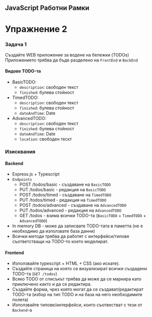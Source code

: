 ## JavaScript Работни Рамки
# Упражнение 2

### Задача 1

Създайте WEB приложение за водене на бележки (TODOs)
<br />
Приложението трябва да бъде разделено на `FrontEnd` и `BackEnd`

#### Видове TODO-та
* BasicTODO: 
  * `description`: свободен текст
  * `finished`: булева стойност
* TimedTODO:
    * `description`: свободен текст
    * `finished`: булева стойност
    * `dateAndTime`: Date
* AdvancedTODO:
    * `description`: свободен текст
    * `finished`: булева стойност
    * `dateAndTime`: Date
    * `location`: свободен тескт

### Изисквания
#### Backend
* Express.js + Typescript
* `Endpoints`
  * POST /todos/basic - създаване на `BasicTODO`
  * PUT /todos/basic  - редакция на `BasicTODO`
  * POST /todos/timed - създаване на `TimedTODO`
  * PUT /todos/timed  - редакция на `TimedTODO`
  * POST /todos/advanced - създаване на `AdvancedTODO`
  * PUT /todos/advanced  - редакция на `AdvancedTODO`
  * GET /todos - взима всички TODO-та (`BasicTODO` + `TimedTODO` + `AdvancedTODO`)
* In memory DB - може да записвате TODO-тата в паметта (не е необходимо да използвате база данни)
* Всички методи трябва да работят с интерфейси/типове съответстващи на TODO-то което моделират.

#### Frontend
* Използвайте typescript + HTML + CSS (ако искате).
* Създайте страница на която се визуализират всички създадени TODO-та (`GET /todos`)
* Всяко TODO от списъкът трябва да може да се маркира като приключено както и да се редактира.
* Създайте форма, чрез която могат да се създават/редактират TODO-та (избор на тип TODO и на база на него необходимите полета)
* Използвайте типове/интерфейси, които съотвестват с тези от `Backend`-a
